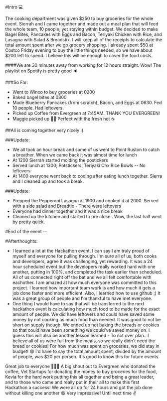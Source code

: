 #Intro :computer:

The cooking department was given $250 to buy groceries for the whole event. Sierrah and I came together and made out a meal plan that will feed the whole team, 10 people, yet staying within budget. We decided to make Bagel Bites, Pancakes with Eggs and Bacon, Teriyaki Chicken with Rice, and Lasagna with Salad & Breadstix. I will keep all of the receipts to calculate the total amount spent after we go grocery shopping. I already spent $50 at Costco Friday evening to buy the little things needed, so we have about $200 left to spend. I believe this will be enough to cover the food costs.

####We are 30 minutes away from working for 12 hours straight. Wow! The playlist on Spotify is pretty good :speaker:

###So Far:
 - Went to Winco to buy groceries at 0200
 - Baked bagel bites at 0300
 - Made Blueberry Pancakes (from scratch), Bacon, and Eggs at 0630. Fed 10 people. Had leftovers.
 - Picked up Coffee from Evergreen at 7:45AM. THANK YOU EVERGREEN! 
 - Maggie picked up :doughnut::doughnut: Perfect with the fresh hot :coffee:
 
##All is coming together very nicely :)

###Update:
 - We all took an hour break and some of us went to Point Ruston to catch a breather. When we came back it was almost time for lunch
 - At 1200 Sierrah started molding the postickers
 - Served lunch at 1300; Potstickers, Teriyaki Chx Rice Bowls -- No leftovers
 - At 1400 everyone went back to coding after eating lunch together. Sierra and I cleaned up and took a break.

###Update:
 - Prepped the Pepperoni Lasagna at 1900 and cooked it at 2000. Served with a side salad and Breadtix - There were leftovers
 - Everyone had dinner together and it was a nice break
 - Cleaned up the kitchen and started to pre close.. Wow, the last half went by pretty quick. 
 
#End of the event --

#Afterthoughts:
 - I learned a lot at the Hackathon event. I can say I am truly proud of myself and everyone for pulling through. I'm sure all of us, both cooks and developers, agree it was challenging, yet rewarding. It was a 24 hour scheduled event but the developers really worked hard with one another, putting in 100%, and completed the task earlier than scheduled. All of us connected right off the bat and we all felt comfortable with eachother. I am amazed at how much everyone was committed to this project. I learned how important team work is and how much it gets a job done faster and more efficient. Also, I learned how to use github ;) It was a great group of people and I'm thankful to have met everyone. 
 - One thing I would have to say that will be transferred to the next hackathon event is calculating how much food to be made for the exact amount of people. We did have leftovers and could have saved some money by not cooking as much food than needed. It was good to not be short on supply though. We ended up not baking the breads or cookies so that could have been something we could've saved money on. I guess this will also be another lesson learned - To not over plan.. I believe all of us were full from the meals, so we really didn't need the bread or cookies! For how much was spent on groceries, we did stay in budget! :smile: I'd have to say the total amount spent, divided by the amount of people, was $20 per person. It's good to know this for future events

Great job to everyone :clap::clap::clap: A big shout out to Evergreen who donated the coffee, Vet Startups for donating the money to buy groceries for the food, Kevia for the hard work putting this all together and being a great leader, and to those who came and really put in their all to make this first Hackathon a success! We were all up for 24 hours and got the job done without killing one another :laughing: Very impressive! Until next time :v:

